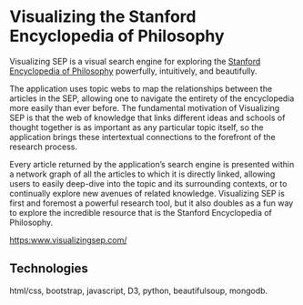 # Visualizing the Stanford Encyclopedia of Philosophy

Visualizing SEP is a visual search engine for exploring the <a href="https://plato.stanford.edu/">Stanford Encyclopedia of Philosophy</a> powerfully, intuitively, and beautifully.

The application uses topic webs to map the relationships between the articles in the SEP, allowing one to navigate the entirety of the encyclopedia more easily than ever before. The fundamental motivation of Visualizing SEP is that the web of knowledge that links different ideas and schools of thought together is as important as any particular topic itself, so the application brings these intertextual connections to the forefront of the research process.

Every article returned by the application’s search engine is presented within a network graph of all the articles to which it is directly linked, allowing users to easily deep-dive into the topic and its surrounding contexts, or to continually explore new avenues of related knowledge. Visualizing SEP is first and foremost a powerful research tool, but it also doubles as a fun way to explore the incredible resource that is the Stanford Encyclopedia of Philosophy.

<https:www.visualizingsep.com/>

## Technologies ##
html/css, bootstrap, javascript, D3, python, beautifulsoup, mongodb.
